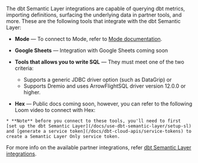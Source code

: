The dbt Semantic Layer integrations are capable of querying dbt metrics, importing definitions, surfacing the underlying data in partner tools, and more.  These are the following tools that integrate with the dbt Semantic Layer:

- **Mode** &mdash; To connect to Mode, refer to [Mode documentation](https://mode.com/help/articles/supported-databases/#dbt-semantic-layer).

- **Google Sheets** &mdash; Integration with Google Sheets coming soon

- **Tools that allows you to write SQL** &mdash; They must meet one of the two criteria: 
  * Supports a generic JDBC driver option (such as DataGrip) or 
  * Supports Dremio and uses ArrowFlightSQL driver version 12.0.0 or higher.

- **Hex** &mdash; Public docs coming soon, however, you can refer to the following Loom video to connect with Hex:

<LoomVideo id="752e85aabfbf4fa585008a5598f3517a"/>

    * **Note** before you connect to these tools, you'll need to first [set up the dbt Semantic Layer](/docs/use-dbt-semantic-layer/setup-sl) and [generate a service token](/docs/dbt-cloud-apis/service-tokens) to create a Semantic Layer Only service token. 

For more info on the available partner integrations, refer [dbt Semantic Layer integrations](https://www.getdbt.com/product/semantic-layer-integrations).
